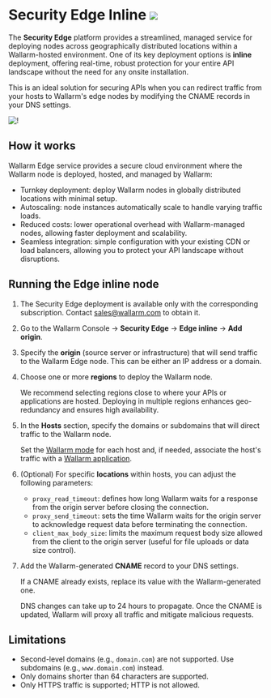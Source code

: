 # Security Edge Inline <a href="../../../about-wallarm/subscription-plans/#security-edge"><img src="../../../images/security-edge-tag.svg" style="border: none;"></a>

The **Security Edge** platform provides a streamlined, managed service for deploying nodes across geographically distributed locations within a Wallarm-hosted environment. One of its key deployment options is **inline** deployment, offering real-time, robust protection for your entire API landscape without the need for any onsite installation.

This is an ideal solution for securing APIs when you can redirect traffic from your hosts to Wallarm's edge nodes by modifying the CNAME records in your DNS settings.

![!](../../images/waf-installation/se-inline.png)

## How it works

Wallarm Edge service provides a secure cloud environment where the Wallarm node is deployed, hosted, and managed by Wallarm:

* Turnkey deployment: deploy Wallarm nodes in globally distributed locations with minimal setup.
* Autoscaling: node instances automatically scale to handle varying traffic loads.
* Reduced costs: lower operational overhead with Wallarm-managed nodes, allowing faster deployment and scalability.
* Seamless integration: simple configuration with your existing CDN or load balancers, allowing you to protect your API landscape without disruptions.

## Running the Edge inline node

1. The Security Edge deployment is available only with the corresponding subscription. Contact sales@wallarm.com to obtain it.
1. Go to the Wallarm Console → **Security Edge** → **Edge inline** → **Add origin**.
1. Specify the **origin** (source server or infrastructure) that will send traffic to the Wallarm Edge node. This can be either an IP address or a domain.
1. Choose one or more **regions** to deploy the Wallarm node.

    We recommend selecting regions close to where your APIs or applications are hosted. Deploying in multiple regions enhances geo-redundancy and ensures high availability.
1. In the **Hosts** section, specify the domains or subdomains that will direct traffic to the Wallarm node.
    
    Set the [Wallarm mode](../../admin-en/configure-wallarm-mode.md) for each host and, if needed, associate the host's traffic with a [Wallarm application](../../user-guides/settings/applications.md).
1. (Optional) For specific **locations** within hosts, you can adjust the following parameters:

    * `proxy_read_timeout`: defines how long Wallarm waits for a response from the origin server before closing the connection.
    * `proxy_send_timeout`: sets the time Wallarm waits for the origin server to acknowledge request data before terminating the connection.
    * `client_max_body_size`: limits the maximum request body size allowed from the client to the origin server (useful for file uploads or data size control).
1. Add the Wallarm-generated **CNAME** record to your DNS settings.

    If a CNAME already exists, replace its value with the Wallarm-generated one.
    
    DNS changes can take up to 24 hours to propagate. Once the CNAME is updated, Wallarm will proxy all traffic and mitigate malicious requests.

## Limitations

* Second-level domains (e.g., `domain.com`) are not supported. Use subdomains (e.g., `www.domain.com`) instead.
* Only domains shorter than 64 characters are supported.
* Only HTTPS traffic is supported; HTTP is not allowed.

<!-- You can not manual add certificate - only issue a new one.???
no cert manageent again?
  -->
